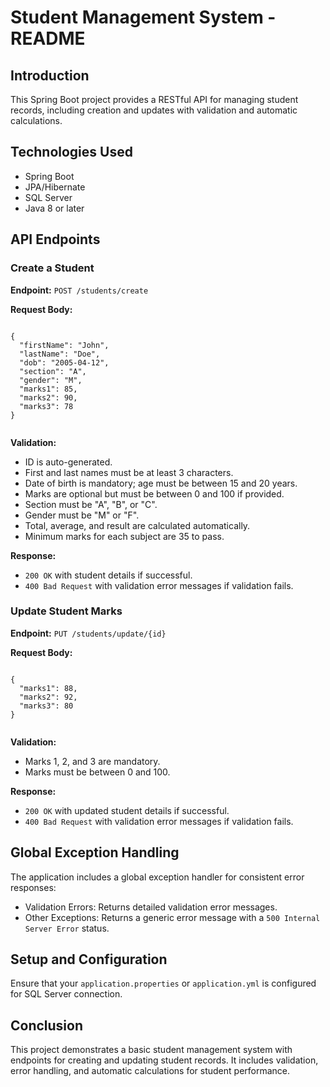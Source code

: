 <!DOCTYPE html>
<html lang="en">
<head>
    <meta charset="UTF-8">
    <meta name="viewport" content="width=device-width, initial-scale=1.0">
   

</head>
<body>
    <h1>Student Management System - README</h1>
    <h2>Introduction</h2>
    <p>This Spring Boot project provides a RESTful API for managing student records, including creation and updates with validation and automatic calculations.</p>
    <h2>Technologies Used</h2>
    <ul>
        <li>Spring Boot</li>
        <li>JPA/Hibernate</li>
        <li>SQL Server</li>
        <li>Java 8 or later</li>
    </ul>
    <h2>API Endpoints</h2>
    <h3>Create a Student</h3>
    <p><strong>Endpoint:</strong> <code>POST /students/create</code></p>
    <p><strong>Request Body:</strong></p>
    <pre><code>
{
  "firstName": "John",
  "lastName": "Doe",
  "dob": "2005-04-12",
  "section": "A",
  "gender": "M",
  "marks1": 85,
  "marks2": 90,
  "marks3": 78
}
    </code></pre>
    <p><strong>Validation:</strong></p>
    <ul>
        <li>ID is auto-generated.</li>
        <li>First and last names must be at least 3 characters.</li>
        <li>Date of birth is mandatory; age must be between 15 and 20 years.</li>
        <li>Marks are optional but must be between 0 and 100 if provided.</li>
        <li>Section must be "A", "B", or "C".</li>
        <li>Gender must be "M" or "F".</li>
        <li>Total, average, and result are calculated automatically.</li>
        <li>Minimum marks for each subject are 35 to pass.</li>
    </ul>
    <p><strong>Response:</strong></p>
    <ul>
        <li><code>200 OK</code> with student details if successful.</li>
        <li><code>400 Bad Request</code> with validation error messages if validation fails.</li>
    </ul>
    <h3>Update Student Marks</h3>
    <p><strong>Endpoint:</strong> <code>PUT /students/update/{id}</code></p>
    <p><strong>Request Body:</strong></p>
    <pre><code>
{
  "marks1": 88,
  "marks2": 92,
  "marks3": 80
}
    </code></pre>
    <p><strong>Validation:</strong></p>
    <ul>
        <li>Marks 1, 2, and 3 are mandatory.</li>
        <li>Marks must be between 0 and 100.</li>
    </ul>
    <p><strong>Response:</strong></p>
    <ul>
        <li><code>200 OK</code> with updated student details if successful.</li>
        <li><code>400 Bad Request</code> with validation error messages if validation fails.</li>
    </ul>
    <h2>Global Exception Handling</h2>
    <p>The application includes a global exception handler for consistent error responses:</p>
    <ul>
        <li>Validation Errors: Returns detailed validation error messages.</li>
        <li>Other Exceptions: Returns a generic error message with a <code>500 Internal Server Error</code> status.</li>
    </ul>
    <h2>Setup and Configuration</h2>
    <p>Ensure that your <code>application.properties</code> or <code>application.yml</code> is configured for SQL Server connection.</p>
    <h2>Conclusion</h2>
    <p>This project demonstrates a basic student management system with endpoints for creating and updating student records. It includes validation, error handling, and automatic calculations for student performance.</p>
</body>
</html>
